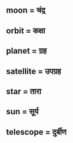 ## moon = चंद्र

## orbit = कक्षा

## planet = ग्रह

## satellite = उपग्रह

## star = तारा

## sun = सूर्य

## telescope = दुर्बीण


